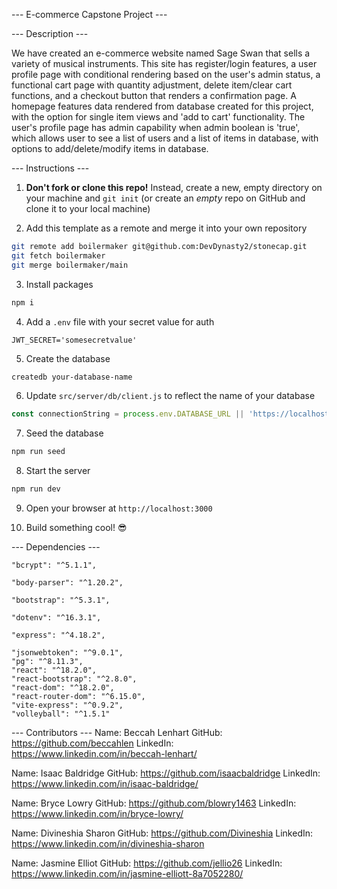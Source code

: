 --- E-commerce Capstone Project ---


--- Description ---

We have created an e-commerce website named Sage Swan that sells a variety of musical instruments. This site has register/login features, a user profile page with conditional rendering based on the user's admin status, a functional cart page with quantity adjustment, delete item/clear cart functions, and a checkout button that renders a confirmation page. A homepage features data rendered from database created for this project, with the option for single item views and 'add to cart' functionality. The user's profile page has admin capability when admin boolean is 'true', which allows user to see a list of users and a list of items in database, with options to add/delete/modify items in database.


--- Instructions ---

1. **Don't fork or clone this repo!** Instead, create a new, empty directory on your machine and `git init` (or create an _empty_ repo on GitHub and clone it to your local machine)

2. Add this template as a remote and merge it into your own repository
```bash
git remote add boilermaker git@github.com:DevDynasty2/stonecap.git
git fetch boilermaker
git merge boilermaker/main
```

3. Install packages
```bash
npm i
```

4. Add a `.env` file with your secret value for auth
```
JWT_SECRET='somesecretvalue'
```

5. Create the database
```bash
createdb your-database-name
```

6. Update `src/server/db/client.js` to reflect the name of your database
```js
const connectionString = process.env.DATABASE_URL || 'https://localhost:5432/your-database-name';
```

7. Seed the database
```bash
npm run seed
```

8. Start the server
```bash
npm run dev
```

9. Open your browser at `http://localhost:3000`

10. Build something cool! 😎

--- Dependencies ---

    "bcrypt": "^5.1.1",

    "body-parser": "^1.20.2",

    "bootstrap": "^5.3.1",

    "dotenv": "^16.3.1",

    "express": "^4.18.2",
    
    "jsonwebtoken": "^9.0.1",
    "pg": "^8.11.3",
    "react": "^18.2.0",
    "react-bootstrap": "^2.8.0",
    "react-dom": "^18.2.0",
    "react-router-dom": "^6.15.0",
    "vite-express": "^0.9.2",
    "volleyball": "^1.5.1"

--- Contributors ---
Name: Beccah Lenhart
GitHub: https://github.com/beccahlen
LinkedIn: https://www.linkedin.com/in/beccah-lenhart/

Name: Isaac Baldridge
GitHub: https://github.com/isaacbaldridge
LinkedIn: https://www.linkedin.com/in/isaac-baldridge/

Name: Bryce Lowry
GitHub: https://github.com/blowry1463
LinkedIn: https://www.linkedin.com/in/bryce-lowry/

Name: Divineshia Sharon
GitHub: https://github.com/Divineshia 
LinkedIn: https://www.linkedin.com/in/divineshia-sharon

Name: Jasmine Elliot
GitHub: https://github.com/jellio26
LinkedIn: https://www.linkedin.com/in/jasmine-elliott-8a7052280/